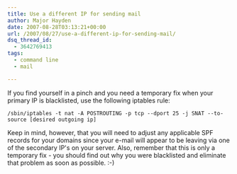 ```yaml
---
title: Use a different IP for sending mail
author: Major Hayden
date: 2007-08-28T03:13:21+00:00
url: /2007/08/27/use-a-different-ip-for-sending-mail/
dsq_thread_id:
  - 3642769413
tags:
  - command line
  - mail

---
```

If you find yourself in a pinch and you need a temporary fix when your primary IP is blacklisted, use the following iptables rule:

```
/sbin/iptables -t nat -A POSTROUTING -p tcp --dport 25 -j SNAT --to-source [desired outgoing ip]
```

Keep in mind, however, that you will need to adjust any applicable SPF records for your domains since your e-mail will appear to be leaving via one of the secondary IP's on your server. Also, remember that this is only a temporary fix - you should find out why you were blacklisted and eliminate that problem as soon as possible. :-)
